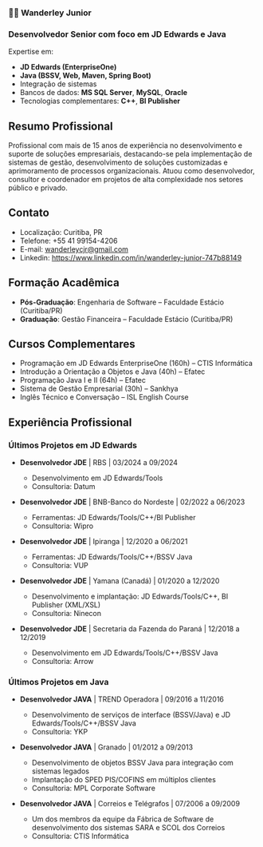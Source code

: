 ### 👨‍💻 Wanderley Junior
### Desenvolvedor Senior com foco em **JD Edwards** e **Java**

Expertise em:
- **JD Edwards (EnterpriseOne)**
- **Java (BSSV, Web, Maven, Spring Boot)**
- Integração de sistemas
- Bancos de dados: **MS SQL Server**, **MySQL**, **Oracle**
- Tecnologias complementares: **C++**, **BI Publisher**

## Resumo Profissional
Profissional com mais de 15 anos de experiência no desenvolvimento e suporte de soluções empresariais, destacando-se pela implementação de sistemas de gestão, desenvolvimento de soluções customizadas e aprimoramento de processos organizacionais. Atuou como desenvolvedor, consultor e coordenador em projetos de alta complexidade nos setores público e privado.

## Contato
- Localização: Curitiba, PR
- Telefone: +55 41 99154-4206
- E-mail: wanderleycjr@gmail.com
- Linkedin: https://www.linkedin.com/in/wanderley-junior-747b88149

## Formação Acadêmica
- **Pós-Graduação**: Engenharia de Software – Faculdade Estácio (Curitiba/PR)
- **Graduação**: Gestão Financeira – Faculdade Estácio (Curitiba/PR)

## Cursos Complementares
- Programação em JD Edwards EnterpriseOne (160h) – CTIS Informática
- Introdução a Orientação a Objetos e Java (40h) – Efatec
- Programação Java I e II (64h) – Efatec
- Sistema de Gestão Empresarial (30h) – Sankhya
- Inglês Técnico e Conversação – ISL English Course

## Experiência Profissional

### Últimos Projetos em JD Edwards

- **Desenvolvedor JDE** | RBS | 03/2024 a 09/2024
  - Desenvolvimento em JD Edwards/Tools
  - Consultoria: Datum

- **Desenvolvedor JDE** | BNB-Banco do Nordeste | 02/2022 a 06/2023
  - Ferramentas: JD Edwards/Tools/C++/BI Publisher
  - Consultoria: Wipro

- **Desenvolvedor JDE** | Ipiranga | 12/2020 a 06/2021
  - Ferramentas: JD Edwards/Tools/C++/BSSV Java
  - Consultoria: VUP

- **Desenvolvedor JDE** | Yamana (Canadá) | 01/2020 a 12/2020
  - Desenvolvimento e implantação: JD Edwards/Tools/C++, BI Publisher (XML/XSL)
  - Consultoria: Ninecon

- **Desenvolvedor JDE** | Secretaria da Fazenda do Paraná | 12/2018 a 12/2019
  - Desenvolvimento em JD Edwards/Tools/C++/BSSV Java
  - Consultoria: Arrow

### Últimos Projetos em Java

- **Desenvolvedor JAVA** | TREND Operadora | 09/2016 a 11/2016
  - Desenvolvimento de serviços de interface (BSSV/Java) e JD Edwards/Tools/C++/BSSV Java
  - Consultoria: YKP

- **Desenvolvedor JAVA** | Granado | 01/2012 a 09/2013
  - Desenvolvimento de objetos BSSV Java para integração com sistemas legados
  - Implantação do SPED PIS/COFINS em múltiplos clientes
  - Consultoria: MPL Corporate Software

- **Desenvolvedor JAVA** | Correios e Telégrafos | 07/2006 a 09/2009
  - Um dos membros da equipe da Fábrica de Software de desenvolvimento dos sistemas SARA e SCOL dos Correios
  - Consultoria: CTIS Informática

